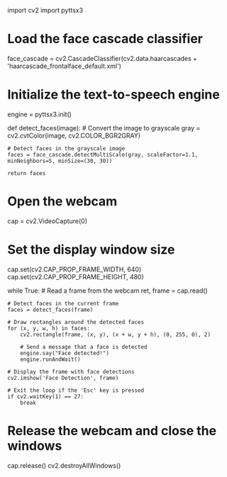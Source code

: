 import cv2
import pyttsx3

# Load the face cascade classifier
face_cascade = cv2.CascadeClassifier(cv2.data.haarcascades + 'haarcascade_frontalface_default.xml')

# Initialize the text-to-speech engine
engine = pyttsx3.init()


def detect_faces(image):
    # Convert the image to grayscale
    gray = cv2.cvtColor(image, cv2.COLOR_BGR2GRAY)

    # Detect faces in the grayscale image
    faces = face_cascade.detectMultiScale(gray, scaleFactor=1.1, minNeighbors=5, minSize=(30, 30))

    return faces


# Open the webcam
cap = cv2.VideoCapture(0)

# Set the display window size
cap.set(cv2.CAP_PROP_FRAME_WIDTH, 640)
cap.set(cv2.CAP_PROP_FRAME_HEIGHT, 480)

while True:
    # Read a frame from the webcam
    ret, frame = cap.read()

    # Detect faces in the current frame
    faces = detect_faces(frame)

    # Draw rectangles around the detected faces
    for (x, y, w, h) in faces:
        cv2.rectangle(frame, (x, y), (x + w, y + h), (0, 255, 0), 2)

        # Send a message that a face is detected
        engine.say("Face detected!")
        engine.runAndWait()

    # Display the frame with face detections
    cv2.imshow('Face Detection', frame)

    # Exit the loop if the 'Esc' key is pressed
    if cv2.waitKey(1) == 27:
        break

# Release the webcam and close the windows
cap.release()
cv2.destroyAllWindows()
